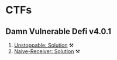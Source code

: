 # CTFs

## Damn Vulnerable Defi v4.0.1
1. [Unstoppable: Solution](https://github.com/operation-c/Web3-CTFs/blob/master/damn-vulnerable-defi/Findings.md#h-1-unstoppableflashloan-flash-loans-can-be-haulted-if-balance-of-unstoppabletotalsupply--unstoppabletotalassets-are-not-11) ⚒️
2. [Naive-Receiver: Solution](https://github.com/operation-c/Web3-CTFs/blob/master/damn-vulnerable-defi/Findings.md#naivereceiverpoolflashloan-funds-can-be-drained) ⚒️
